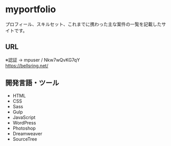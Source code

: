 # myportfolio
プロフィール、スキルセット、これまでに携わった主な案件の一覧を記載したサイトです。

## URL
※認証 → mpuser / Nkw7wQvKG7qY<br>
https://bellsring.net/

## 開発言語・ツール
- HTML
- CSS
- Sass
- Gulp
- JavaScript
- WordPress
- Photoshop
- Dreamweaver
- SourceTree
